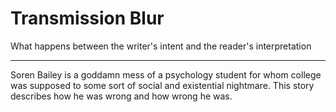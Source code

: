 # Transmission Blur

What happens between the writer's intent and the reader's interpretation

---

Soren Bailey is a goddamn mess of a psychology student for whom college was supposed to some sort of social and existential nightmare. This story describes how he was wrong and how wrong he was.
